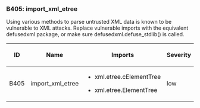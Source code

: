 ### B405: import\_xml\_etree

Using various methods to parse untrusted XML data is known to be
vulnerable to XML attacks. Replace vulnerable imports with the
equivalent defusedxml package, or make sure defusedxml.defuse\_stdlib()
is called.

<table>
<colgroup>
<col style="width: 8%" />
<col style="width: 28%" />
<col style="width: 49%" />
<col style="width: 15%" />
</colgroup>
<thead>
<tr class="header">
<th><p>ID</p></th>
<th><p>Name</p></th>
<th><p>Imports</p></th>
<th><p>Severity</p></th>
</tr>
</thead>
<tbody>
<tr class="odd">
<td><p>B405</p></td>
<td><p>import_xml_etree</p></td>
<td><ul>
<li><p>xml.etree.cElementTree</p></li>
<li><p>xml.etree.ElementTree</p></li>
</ul></td>
<td><p>low</p></td>
</tr>
</tbody>
</table>
